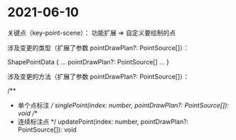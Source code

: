 # 2021-06-10

关键点（key-point-scene）： 功能扩展 => 自定义要绘制的点

涉及变更的类型（扩展了参数 pointDrawPlan?: PointSource[]）：

ShapePointData {
    ...
    pointDrawPlan?: PointSource[]
    ...
}

涉及变更的方法（扩展了参数 pointDrawPlan?: PointSource[]）：

/**
* 单个点标注
*/
singlePoint(index: number, pointDrawPlan?: PointSource[]): void
/**
* 连续标注点
*/
updatePoint(index: number, pointDrawPlan?: PointSource[]): void

